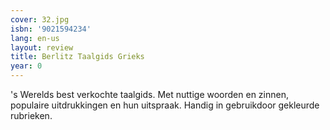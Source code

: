 ```yaml
---
cover: 32.jpg
isbn: '9021594234'
lang: en-us
layout: review
title: Berlitz Taalgids Grieks
year: 0
---
```

's Werelds best verkochte taalgids. Met nuttige woorden en zinnen, populaire uitdrukkingen en hun uitspraak. Handig in gebruikdoor gekleurde rubrieken.

